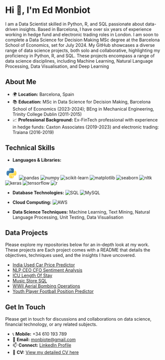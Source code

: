 # Hi 👋, I'm Ed Monbiot

I am a Data Scientist skilled in Python, R, and SQL passionate about data-driven insights. Based in Barcelona, I have over six years of experience working in hedge fund and electronic trading roles in London. I am soon to complete a Data Science for Decision Making MSc degree at the Barcelona School of Economics, set for July 2024. My GitHub showcases a diverse range of data science projects, both solo and collaborative, highlighting my proficiency in Python, R, and SQL. These projects encompass a range of data science disciplines, including Machine Learning, Natural Language Processing, Data Visualisation, and Deep Learning
## About Me

- 🌍 **Location:** Barcelona, Spain
- 📚 **Education:** MSc in Data Science for Decision Making, Barcelona School of Economics (2023-2024); BEng in Mechanical Engineering, Trinity College Dublin (2011-2015)
- 📈 **Professional Background:** Ex-FinTech professional with experience in hedge funds: Caxton Associates (2019-2023) and electronic trading: Traiana (2016-2019) 

## Technical Skills

- **Languages & Libraries:**
<p align="left">
  <img src="https://raw.githubusercontent.com/devicons/devicon/master/icons/python/python-original.svg" alt="python" width="40" height="40"/>
  <img src="https://upload.wikimedia.org/wikipedia/commons/2/22/Pandas_mark.svg" alt="pandas" width="40" height="40"/>
  <img src="https://numpy.org/images/logo.svg" alt="numpy" width="40" height="40"/>
  <img src="https://upload.wikimedia.org/wikipedia/commons/0/05/Scikit_learn_logo_small.svg" alt="scikit-learn" width="40" height="40"/>
  <img src="https://matplotlib.org/stable/_images/sphx_glr_logos2_003.png" alt="matplotlib" width="40" height="40"/>
  <img src="https://seaborn.pydata.org/_static/logo-wide-lightbg.svg" alt="seaborn" width="60" height="40"/>
  <img src="https://upload.wikimedia.org/wikipedia/commons/6/6a/External_link_font_awesome.svg" alt="nltk" width="40" height="40"/> <!-- Placeholder icon for NLTK -->
  <img src="https://keras.io/img/logo.png" alt="keras" width="40" height="40"/>
  <img src="https://www.tensorflow.org/images/tf_logo_social.png" alt="tensorflow" width="40" height="40"/>
  <img src="https://www.r-project.org/logo/Rlogo.svg" alt="r" width="40" height="40"/>
</p>


- **Database Technologies:**
![SQL](https://img.shields.io/badge/SQL-4479A1?style=for-the-badge&logo=sql&logoColor=white)
![MySQL](https://img.shields.io/badge/MySQL-4479A1?style=for-the-badge&logo=mysql&logoColor=white)

- **Cloud Computing:**
![AWS](https://img.shields.io/badge/AWS-232F3E?style=for-the-badge&logo=amazon-aws&logoColor=white)

- **Data Science Techniques:** Machine Learning, Text Mining, Natural Language Processing, Unit Testing, Data Visualisation

## Data Projects

Please explore my repositories below for an in-depth look at my work. These projects are Each project comes with a README that details the objectives, techniques used, and the insights I have uncovered.

- [India Used Car Price Predictor](https://github.com/monbiote/India_Used_Car_Price_Predictor)
- [NLP CEO CFO Sentiment Analysis](https://github.com/monbiote/NLP_CEO_CFO_Sentiment_Analysis)
- [ICU Length Of Stay](https://github.com/monbiote/ICU_Length_Of_Stay)
- [Music Store SQL](https://github.com/monbiote/Music_Store_SQL)
- [WWII Aerial Bombing Operations](https://github.com/monbiote/WWII_Aerial_Bombing_Operations)
- [Youth Player Football Position Predictor](https://github.com/monbiote/Youth_Player_Football_Position_Predictor)


## Get In Touch

Please get in touch for discussions and collaborations on data science, financial technology, or any related subjects.

- 📞 **Mobile:** +34 610 193 789
- 📧 **Email:** monbiote@gmail.com
- 📫 **Connect:** [LinkedIn Profile](https://www.linkedin.com/in/edward-monbiot-609047a6/)
- 📄 **CV:** [View my detailed CV here](https://github.com/monbiote/edward_monbiot_cv/blob/main/Edward_Monbiot_Data_Science_CV.pdf)

